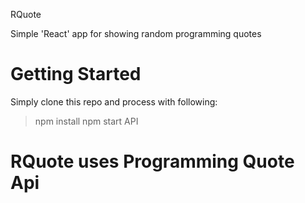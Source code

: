 RQuote

Simple 'React' app for showing random programming quotes

# Getting Started

Simply clone this repo and process with following:

> npm install
> npm start
API

# RQuote uses Programming Quote Api
